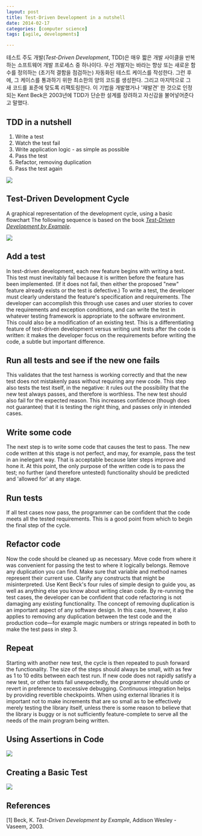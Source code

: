 ```yaml
---
layout: post
title: Test-Driven Development in a nutshell
date: 2014-02-17 
categories: [computer science]
tags: [agile, developments]

---
```


테스트 주도 개발(*Test-Driven Development*, TDD)은 매우 짧은 개발 사이클을 반복하는 소프트웨어 개발 프로세스 중 하나이다. 우선 개발자는 바라는 향상 또는 새로운 함수를 정의하는 (초기적 결함을 점검하는) 자동화된 테스트 케이스를 작성한다. 그런 후에, 그 케이스를 통과하기 위한 최소한의 양의 코드를 생성한다. 그리고 마지막으로 그 새 코드를 표준에 맞도록 리팩토링한다. 이 기법을 개발했거나 '재발견' 한 것으로 인정되는 Kent Beck은 2003년에 TDD가 단순한 설계를 장려하고 자신감을 불어넣어준다고 말했다.

TDD in a nutshell
---

1. Write a test
2. Watch the test fail
3. Write application logic - as simple as possible
4. Pass the test
5. Refactor, removing duplication
6. Pass the test again



![](http://sungsoo.github.com/images/tdd01.png)



Test-Driven Development Cycle
---
A graphical representation of the development cycle, using a basic flowchart
The following sequence is based on the book [*Test-Driven Development by Example*](http://en.wikipedia.org/wiki/Test-Driven_Development_by_Example).

![](http://sungsoo.github.com/images/tdd-cycle.png)

Add a test
---
In test-driven development, each new feature begins with writing a test. This test must inevitably fail because it is written before the feature has been implemented. (If it does not fail, then either the proposed "new" feature already exists or the test is defective.) To write a test, the developer must clearly understand the feature's specification and requirements. The developer can accomplish this through use cases and user stories to cover the requirements and exception conditions, and can write the test in whatever testing framework is appropriate to the software environment. This could also be a modification of an existing test. This is a differentiating feature of test-driven development versus writing unit tests after the code is written: it makes the developer focus on the requirements before writing the code, a subtle but important difference.

Run all tests and see if the new one fails
---
This validates that the test harness is working correctly and that the new test does not mistakenly pass without requiring any new code. This step also tests the test itself, in the negative: it rules out the possibility that the new test always passes, and therefore is worthless. The new test should also fail for the expected reason. This increases confidence (though does not guarantee) that it is testing the right thing, and passes only in intended cases.

Write some code
---
The next step is to write some code that causes the test to pass. The new code written at this stage is not perfect, and may, for example, pass the test in an inelegant way. That is acceptable because later steps improve and hone it.
At this point, the only purpose of the written code is to pass the test; no further (and therefore untested) functionality should be predicted and 'allowed for' at any stage.

Run tests
---
If all test cases now pass, the programmer can be confident that the code meets all the tested requirements. This is a good point from which to begin the final step of the cycle.

Refactor code
---
Now the code should be cleaned up as necessary. Move code from where it was convenient for passing the test to where it logically belongs. Remove any duplication you can find. Make sure that variable and method names represent their current use. Clarify any constructs that might be misinterpreted. Use Kent Beck's four rules of simple design to guide you, as well as anything else you know about writing clean code. By re-running the test cases, the developer can be confident that code refactoring is not damaging any existing functionality.
The concept of removing duplication is an important aspect of any software design. In this case, however, it also applies to removing any duplication between the test code and the production code—for example magic numbers or strings repeated in both to make the test pass in step 3.

Repeat
---
Starting with another new test, the cycle is then repeated to push forward the functionality. The size of the steps should always be small, with as few as 1 to 10 edits between each test run. If new code does not rapidly satisfy a new test, or other tests fail unexpectedly, the programmer should undo or revert in preference to excessive debugging. Continuous integration helps by providing revertible checkpoints. When using external libraries it is important not to make increments that are so small as to be effectively merely testing the library itself, unless there is some reason to believe that the library is buggy or is not sufficiently feature-complete to serve all the needs of the main program being written.

Using Assertions in Code
---
![](http://sungsoo.github.com/images/tdd02.png)

Creating a Basic Test
---
![](http://sungsoo.github.com/images/tdd03.png)

References
---
[1] Beck, K. *Test-Driven Development by Example*, Addison Wesley - Vaseem, 2003.

